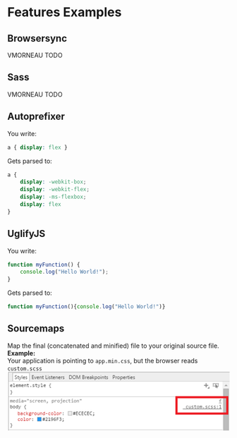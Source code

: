 # Features Examples

## Browsersync
VMORNEAU TODO

## Sass
VMORNEAU TODO

## Autoprefixer
You write:
```css
a { display: flex }
```
Gets parsed to:
```css
a {
    display: -webkit-box;
    display: -webkit-flex;
    display: -ms-flexbox;
    display: flex
}
```

## UglifyJS
You write:
```javascript
function myFunction() {
    console.log("Hello World!");
}
```
Gets parsed to:
```javascript
function myFunction(){console.log("Hello World!")}
```

## Sourcemaps
Map the final (concatenated and minified) file to your original source file.  
**Example:**  
Your application is pointing to `app.min.css`, but the browser reads `custom.scss`  
![](sourcemaps.png)
